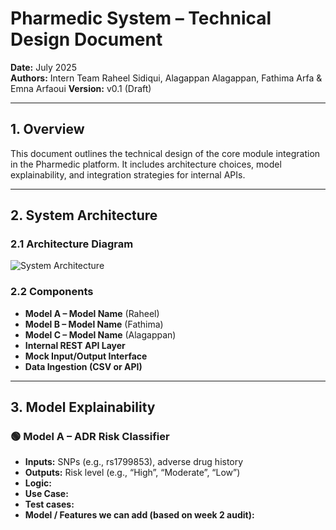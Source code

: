 # Pharmedic System – Technical Design Document

**Date:** July 2025  
**Authors:** Intern Team Raheel Sidiqui, Alagappan Alagappan, Fathima Arfa & Emna Arfaoui
**Version:** v0.1 (Draft)

---

##  1. Overview

This document outlines the technical design of the core module integration in the Pharmedic platform. It includes architecture choices, model explainability, and integration strategies for internal APIs.

---

##   2. System Architecture

### 2.1 Architecture Diagram

![System Architecture](./system-architecture.png)

### 2.2 Components

- **Model A – Model Name** (Raheel)
- **Model B – Model Name** (Fathima)
- **Model C – Model Name** (Alagappan)
- **Internal REST API Layer**
- **Mock Input/Output Interface**
- **Data Ingestion (CSV or API)**

---

##  3. Model Explainability

### 🟢 Model A – ADR Risk Classifier

- **Inputs:** SNPs (e.g., rs1799853), adverse drug history  
- **Outputs:** Risk level (e.g., “High”, “Moderate”, “Low”)  
- **Logic:**  
- **Use Case:** 
- **Test cases:** 
- **Model / Features we can add (based on week 2 audit):** 
 